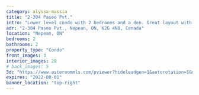 ```yaml
---
category: alyssa-massia
title: "2-304 Paseo Pvt."
intro: "Lower level condo with 2 bedrooms and a den. Great layout with a location is close to the highway, college and shopping."
adr: "2-304 Paseo Pvt., Nepean, ON, K2G 4N8, Canada"
location: "Nepean, ON"
bedrooms: 2
bathrooms: 2
property_type: "Condo"
front_images: 3
interior_images: 28
# back_images: 5
3d: "https://www.asteroommls.com/pviewer?hideleadgen=1&autorotation=1&defaultviewdollhouse=0&showdollhousehotspot=1&stopbgaudio=1&autonav=0&token=3frZCB-NhUuKU3SDhgCXhQ"
expires: "2022-08-01"
banner_location: "top-right"
---
```

